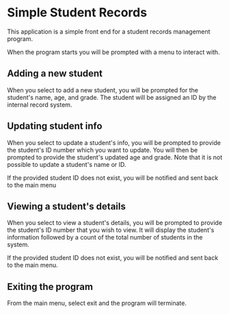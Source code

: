 # Simple Student Records

This application is a simple front end for a student records management program.

When the program starts you will be prompted with a menu to interact with.

## Adding a new student

When you select to add a new student, you will be prompted for the student's name, age, and grade. The student will be assigned an ID by the internal record system.

## Updating student info

When you select to update a student's info, you will be prompted to provide the student's ID number which you want to update. You will then be prompted to provide the student's updated age and grade. Note that it is not possible to update a student's name or ID.

If the provided student ID does not exist, you will be notified and sent back to the main menu

## Viewing a student's details

When you select to view a student's details, you will be prompted to provide the student's ID number that you wish to view. It will display the student's information followed by a count of the total number of students in the system.

If the provided student ID does not exist, you will be notified and sent back to the main menu.

## Exiting the program

From the main menu, select exit and the program will terminate.